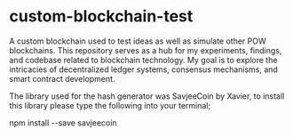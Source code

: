 # custom-blockchain-test
A custom blockchain used to test ideas as well as simulate other POW blockchains. 
This repository serves as a hub for my experiments, findings, and codebase related to blockchain technology. My goal is to explore the intricacies of decentralized ledger systems, consensus mechanisms, and smart contract development.

The library used for the hash generator was SavjeeCoin by Xavier, to install this library please type the following into your terminal;

npm install --save savjeecoin 


